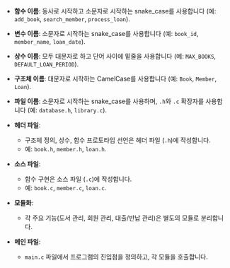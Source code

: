 * **함수 이름**: 동사로 시작하고 소문자로 시작하는 snake_case를 사용합니다 (예: `add_book`, `search_member`, `process_loan`).
* **변수 이름**: 소문자로 시작하는 snake_case를 사용합니다 (예: `book_id`, `member_name`, `loan_date`).
* **상수 이름**: 모두 대문자로 하고 단어 사이에 밑줄을 사용합니다 (예: `MAX_BOOKS`, `DEFAULT_LOAN_PERIOD`).
* **구조체 이름**: 대문자로 시작하는 CamelCase를 사용합니다 (예: `Book`, `Member`, `Loan`).
*   **파일 이름**: 소문자로 시작하는 snake_case를 사용하며, `.h`와 `.c` 확장자를 사용합니다 (예: `database.h`, `library.c`).

* **헤더 파일**:
    - 구조체 정의, 상수, 함수 프로토타입 선언은 헤더 파일 (`.h`)에 작성합니다.
    - 예: `book.h`, `member.h`, `loan.h`.
* **소스 파일**:
    - 함수 구현은 소스 파일 (`.c`)에 작성합니다.
    - 예: `book.c`, `member.c`, `loan.c`.
* **모듈화**:
    - 각 주요 기능(도서 관리, 회원 관리, 대출/반납 관리)은 별도의 모듈로 분리합니다.
* **메인 파일**:
    - `main.c` 파일에서 프로그램의 진입점을 정의하고, 각 모듈을 호출합니다.